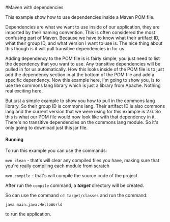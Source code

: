 #Maven with dependencies

This example show how to use dependencies inside a Maven POM file.

Dependencies are what we want to use inside of our application, they are imported by their naming convention.
This is often considered the most confusing part of Maven. Because we have to know what their artifact ID,
what their group ID, and what version I want to use is. The nice thing about this
though is it will pull transitive dependencies in for us.

Adding dependency to the POM file is is fairly simple, you just need to list the dependency that you want to use.
Any transitive dependencies will be pulled in for us automatically.
How this looks inside of the POM file is to just add the dependency section in at the bottom of the POM file
and add a specific dependency. Now this example here,
I'm going to show you, is to use the commons lang library which is just a library from Apache.
Nothing real exciting here.

But just a simple example to show you how to pull in the commons lang library.
So their group ID is commons lang. Their artifact ID is also commons lang and the current version
that we were using for this example is 2.6. So this is what our POM file would now look like with that dependency in it.
There's no transitive dependencies on the commons lang module. So it's only going to download just this jar file.

#### Running

To run this example you can use the commands:

`mvn clean` - that's will clear any compiled files you have,
making sure that you're really compiling each module from scratch

`mvn compile` - that's will compile the source code of the project.

After run the `compile` command, a ***target*** directory will be created.

So can use the command `cd target/classes` and run the command:

`java main.java.HelloWorld`

to run the application.
